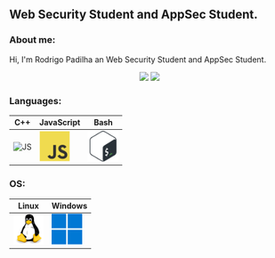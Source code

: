 ## Web Security Student and AppSec Student. 

### About me:

Hi, I'm Rodrigo Padilha an Web Security Student and AppSec Student.

<div align="center"> 
  <a href="https://www.linkedin.com/in/rodrigo-padilha-5663152b6" target="_blank"><img src="https://img.shields.io/badge/-LinkedIn-%230077B5?style=for-the-badge&logo=linkedin&logoColor=white" target="_blank"></a> 
  <a href = "mailto:rodripadidev@gmail.com"><img src="https://img.shields.io/badge/-Gmail-%23333?style=for-the-badge&logo=gmail&logoColor=white" target="_blank"></a>
</div>

### Languages:

| C++ | JavaScript | Bash |
| ---- | ---- | ---- |
| <img src="https://github.com/isocpp/logos/blob/master/cpp_logo.svg" title="JS"  alt="JS" width="55" height="55"/> | <img src="https://github.com/devicons/devicon/blob/master/icons/javascript/javascript-original.svg" title="JS"  alt="JS" width="55" height="55"/> | <img src="https://github.com/devicons/devicon/blob/master/icons/bash/bash-original.svg" title="Bash" alt="Bash" width="55" height="55"/> |

### OS:

| Linux | Windows |
| ---- | ---- |
| <img src="https://github.com/devicons/devicon/blob/master/icons/linux/linux-original.svg" title="Linux"  alt="Linux" width="55" height="55"/> | <img src="https://github.com/devicons/devicon/blob/master/icons/windows11/windows11-original.svg" title="Windows11" alt="Windows11" width="55" height="55"/> |
